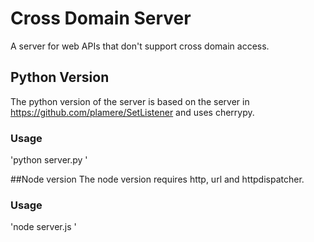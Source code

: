 # Cross Domain Server

A server for web APIs that don't support cross domain access. 

## Python Version
The python version of the server is based on the server in
https://github.com/plamere/SetListener and uses cherrypy.

### Usage
'python server.py '


##Node version
The node version requires http, url and httpdispatcher.

### Usage
'node server.js '
